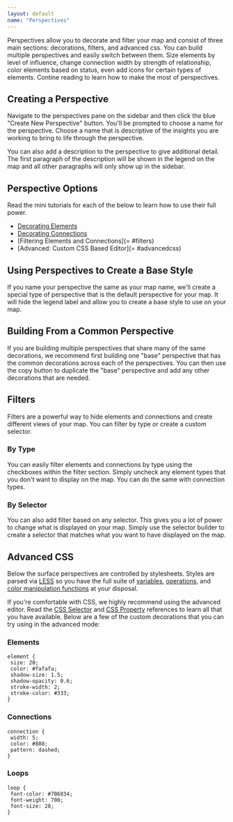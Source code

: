 ```yaml
---
layout: default
name: "Perspectives"
---
```


Perspectives allow you to decorate and filter your map and consist of three main sections: decorations, filters, and advanced css. You can build multiple perspectives and easily switch between them.  Size elements by level of influence, change connection width by strength of relationship, color elements based on status, even add icons for certain types of elements. Contine reading to learn how to make the most of perspectives.

## Creating a Perspective

Navigate to the perspectives pane on the sidebar and then click the blue "Create New Perspective" button. You'll be prompted to choose a name for the perspective. Choose a name that is descriptive of the insights you are working to bring to life through the perspective.

You can also add a description to the perspective to give additional detail. The first paragraph of the description will be shown in the legend on the map and all other paragraphs will only show up in the sidebar.

## Perspective Options

Read the mini tutorials for each of the below to learn how to use their full power.

* [Decorating Elements](/basics/decorations.html#decorating-elements)
* [Decorating Connections](/basics/decorations.html#decorating-connections)
* [Filtering Elements and Connections](= #filters)
* [Advanced: Custom CSS Based Editor](= #advancedcss)

## Using Perspectives to Create a Base Style

If you name your perspective the same as your map name, we'll create a special type of perspective that is the default perspective for your map. It will hide the legend label and allow you to create a base style to use on your map.

## Building From a Common Perspective

If you are building multiple perspectives that share many of the same decorations, we recommend first building one "base" perspective that has the common decorations across each of the perspectives. You can then use the copy button to duplicate the "base" perspective and add any other decorations that are needed.

## Filters
Filters are a powerful way to hide elements and connections and create different views of your map. You can filter by type or create a custom selector.

### By Type
You can easily filter elements and connections by type using the checkboxes within the filter section. Simply uncheck any element types that you don't want to display on the map. You can do the same with connection types.

### By Selector
You can also add filter based on any selector. This gives you a lot of power to change what is displayed on your map. Simply use the selector builder to create a selector that matches what you want to have displayed on the map.

## Advanced CSS

Below the surface perspectives are controlled by stylesheets. Styles are parsed via [LESS](http://lesscss.org/) so you have the full suite of [variables](http://lesscss.org/#-variables), [operations](http://lesscss.org/#-operations), and [color manipulation functions](http://lesscss.org/#reference) at your disposal.

If you're comfortable with CSS, we highly recommend using the advanced editor. Read the [CSS Selector](/references/css-selector-reference.html) and [CSS Property](/references/css-property-reference.html) references to learn all that you have available. Below are a few of the custom decorations that you can try using in the advanced mode:

### Elements
```
element {
 size: 20;
 color: #fafafa;
 shadow-size: 1.5;
 shadow-opacity: 0.6;
 stroke-width: 2;
 stroke-color: #333;
}
```

### Connections
```
connection {
 width: 5;
 color: #888;
 pattern: dashed;
}
```

### Loops
```
loop {
 font-color: #7B6834;
 font-weight: 700;
 font-size: 28;
}
```

